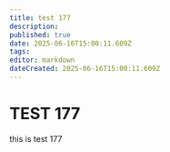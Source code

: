```yaml
---
title: test 177
description: 
published: true
date: 2025-06-16T15:00:11.609Z
tags: 
editor: markdown
dateCreated: 2025-06-16T15:00:11.609Z
---
```


# TEST 177
this is test 177
